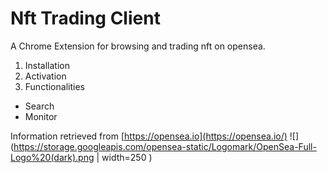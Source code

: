 # Nft Trading Client
A Chrome Extension for browsing and trading nft on opensea.

1. Installation
2. Activation
3. Functionalities
  * Search
  * Monitor


Information retrieved from [https://opensea.io](https://opensea.io/)
![](https://storage.googleapis.com/opensea-static/Logomark/OpenSea-Full-Logo%20(dark).png | width=250 )
